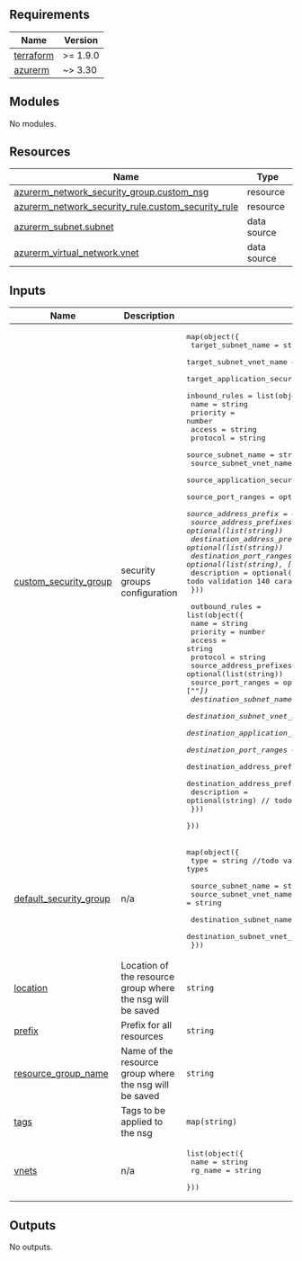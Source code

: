 

<!-- markdownlint-disable -->
<!-- BEGIN_TF_DOCS -->
## Requirements

| Name | Version |
|------|---------|
| <a name="requirement_terraform"></a> [terraform](#requirement\_terraform) | >= 1.9.0 |
| <a name="requirement_azurerm"></a> [azurerm](#requirement\_azurerm) | ~> 3.30 |

## Modules

No modules.

## Resources

| Name | Type |
|------|------|
| [azurerm_network_security_group.custom_nsg](https://registry.terraform.io/providers/hashicorp/azurerm/latest/docs/resources/network_security_group) | resource |
| [azurerm_network_security_rule.custom_security_rule](https://registry.terraform.io/providers/hashicorp/azurerm/latest/docs/resources/network_security_rule) | resource |
| [azurerm_subnet.subnet](https://registry.terraform.io/providers/hashicorp/azurerm/latest/docs/data-sources/subnet) | data source |
| [azurerm_virtual_network.vnet](https://registry.terraform.io/providers/hashicorp/azurerm/latest/docs/data-sources/virtual_network) | data source |

## Inputs

| Name | Description | Type | Default | Required |
|------|-------------|------|---------|:--------:|
| <a name="input_custom_security_group"></a> [custom\_security\_group](#input\_custom\_security\_group) | security groups configuration | <pre>map(object({<br/>    target_subnet_name                    = string<br/>    target_subnet_vnet_name               = string<br/>    target_application_security_group_ids = optional(list(string))<br/>    inbound_rules = list(object({<br/>      name                                  = string<br/>      priority                              = number<br/>      access                                = string<br/>      protocol                              = string<br/>      source_subnet_name                    = string<br/>      source_subnet_vnet_name               = string<br/>      source_application_security_group_ids = optional(list(string))<br/>      source_port_ranges                    = optional(list(string), ["*"])<br/>      source_address_prefix                 = optional(string)<br/>      source_address_prefixes               = optional(list(string))<br/>      destination_address_prefixes          = optional(list(string))<br/>      destination_port_ranges               = optional(list(string), ["*"])<br/>      description                           = optional(string) // todo validation 140 caratteri<br/>    }))<br/><br/>    outbound_rules = list(object({<br/>      name                                       = string<br/>      priority                                   = number<br/>      access                                     = string<br/>      protocol                                   = string<br/>      source_address_prefixes                    = optional(list(string))<br/>      source_port_ranges                         = optional(list(string), ["*"])<br/>      destination_subnet_name                    = string<br/>      destination_subnet_vnet_name               = string<br/>      destination_application_security_group_ids = optional(list(string))<br/>      destination_port_ranges                    = optional(list(string), ["*"])<br/>      destination_address_prefix                 = optional(string)<br/>      destination_address_prefixes               = optional(list(string))<br/>      description                                = optional(string) // todo validation 140 caratteri<br/>    }))<br/>  }))</pre> | `null` | no |
| <a name="input_default_security_group"></a> [default\_security\_group](#input\_default\_security\_group) | n/a | <pre>map(object({<br/>    type = string //todo validate on available types<br/><br/>    source_subnet_name      = string<br/>    source_subnet_vnet_name = string<br/><br/>    destination_subnet_name      = string<br/>    destination_subnet_vnet_name = string<br/>  }))</pre> | `null` | no |
| <a name="input_location"></a> [location](#input\_location) | Location of the resource group where the nsg will be saved | `string` | n/a | yes |
| <a name="input_prefix"></a> [prefix](#input\_prefix) | Prefix for all resources | `string` | n/a | yes |
| <a name="input_resource_group_name"></a> [resource\_group\_name](#input\_resource\_group\_name) | Name of the resource group where the nsg will be saved | `string` | n/a | yes |
| <a name="input_tags"></a> [tags](#input\_tags) | Tags to be applied to the nsg | `map(string)` | n/a | yes |
| <a name="input_vnets"></a> [vnets](#input\_vnets) | n/a | <pre>list(object({<br/>    name    = string<br/>    rg_name = string<br/>  }))</pre> | n/a | yes |

## Outputs

No outputs.
<!-- END_TF_DOCS -->
